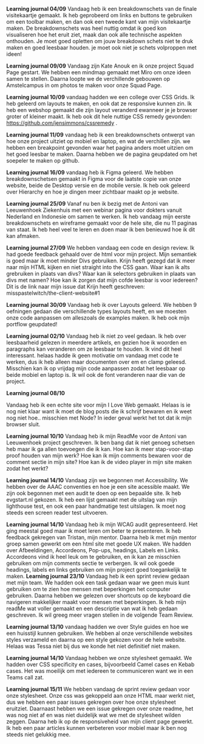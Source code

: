 **Learning journal 04/09**
Vandaag heb ik een breakdownschets van de finale visitekaartje gemaakt. Ik heb geprobeerd om links en buttons te gebruiken om een toolbar maken, en dan ook een tweede kant van mijn visitekaartje maken. 
De breakdownschets was heel nuttig omdat ik goed kon visualiseren hoe het eruit ziet, maak dan ook alle technische aspekten onthouden. Je moet goed opletten om jouw breakdown schets niet te druk maken en
goed leesbaar houden. je moet ook niet je schets volproppen met ideen!

**Learning journal 09/09**
Vandaag zijn Kate Anouk en ik onze project Squad Page gestart. We hebben een mindmap gemaakt met Miro om onze ideen samen te stellen. Daarna loopte we de verchillende gebouwen op Amstelcampus in om photos
te maken voor onze Squad Page.

**Learning journal 10/09**
vandaag hadden we een college over CSS Grids. Ik heb geleerd om layouts te maken, en ook dat ze responsive kunnen zin. Ik heb een webshop gemaakt die zijn layout veranderd ewanneer je je browser groter of
kleiner maakt. Ik heb ook dit hele nuttige CSS remedy gevonden: https://github.com/jensimmons/cssremedy .

**Learning journal 11/09**
vandaag heb ik een breakdownschets ontwerpt van hoe onze project uitziet op mobiel en laptop, en wat de verchillen zijn. we hebben een breakpoint gevonden waar het pagina anders moet uitzien om het goed leesbar
te maken. Daarna hebben we de pagina geupdated om het soepeler te maken op github.

**Learning journal 16/09**
vandaag heb ik Figma geleerd. We hebben breakdownschetsen gemaakt in Figma voor de laatste copie van onze website, beide de Desktop versie en de mobile versie. Ik heb ook geleerd over Hierarchy en hoe je dingen
meer zichtbaar maakt op je website.

**Learning journal 25/09**
Vanaf nu ben ik bezig met de Antoni van Leeuwenhoek Ziekenhuis met een webinar pagina voor dokters vanuit Nederland en Indonesie om samen te werken. Ik heb vandaag mijn eerste breakdownschets en wireframe gemaakt
voor de hele site, die nu 11 paginas van staat. Ik heb heel veel te leren en doen maar ik ben benieuwd hoe ik dit kan afmaken.

**Learning journal 27/09**
We hebben vandaag een code en design review. Ik had goede feedback gehaald over de html voor mijn project. Mijn semantiek is goed maar ik moet minder Divs gebruiken. Krijn heeft gezegd dat ik meer naar mijn HTML
kijken en niet straight into the CSS gaan. Waar kan ik alts grebruiken in plaats van divs? Waar kan ik selectors gebruiken in plaats van divs met namen? Hoe kan ik zorgen dat mijn cofde leesbar is voor iedereen?
Dit is de link naar mijn issue dat Krijn heeft geschreven: misspastelwitch/the-client-website#1

**Learning journal 30/09**
Vandaag heb ik over Layouts geleerd. We hebben 9 oefningen gedaan die verschillende types layouts heeft, en we moesten onze code aanpassen om alleszoals de examples maken. Ik heb ook mijn portflow geupdated!

**Learning journal 02/10**
Vandaag heb ik niet zo veel gedaan. Ik heb over leesbaarheid gelezen in meerdere artikels, en gezien hoe ik woorden en paragraphs kan veranderen om ze leesbaar te houden. Ik vind dit heel interessant. helaas hadde ik geen motivatie om vandaag met code te werken, dus ik heb alleen maar documenten over em en clamp geleesd. Misschien kan ik op vrijdag mijn code aanpassen zodat het leesbaar op beide mobiel en laptop is. Ik wil ook de font veranderen naar die van de project.

**Learning journal 08/10**

Vandaag heb ik een echte site voor mijn I Love Web gemaakt. Helaas is ie nog niet klaar want ik moet de blog posts die ik schrijf bewaren en ik weet nog niet hoe.. misschien met Node? In ieder geval werkt het tot dat ik mijn browser sluit. 

**Learning journal 10/10**
Vandaag heb ik mijn ReadMe voor de Antoni van Leeuwenhoek project geschreven. Ik ben bang dat ik niet genoeg schetsen heb maar ik ga allen toevoegen die ik kan. Hoe kan ik meer stap-voor-stap proof houden van mijn werk? Hoe kan ik mijn comments bewaren voor de comment sectie in mijn site? Hoe kan ik de video player in mijn site maken zodat het werkt? 

**Learning journal 14/10**
Vandaag zijn we begonnen met Accessibility. We hebben over de AAAC conventies en hoe je een site acessible maakt. We zijn ook begonnen met een audit te doen op een bepaalde site. Ik heb evgstart.nl gekozen. Ik heb een lijst gemaakt met de uitslag van mijn lighthouse test, en ook een paar handmatige test uitslagen. Ik moet nog steeds een screen reader test uitvoeren.

**Learning journal 14/10**
Vandaag heb ik mijn WCAG audit gepresenteerd. Het ging meestal goed maar ik moet leren om beter te presenteren. Ik heb feedback gekregen van Tristan, mijn mentor. Daarna heb ik met mijn mentor groep samen gewerkt om een html site met goede UX maken. We hadden over Afbeeldingen, Accordeons, Pop-ups, headings, Labels en Links. Accordeons vind ik heel leuk om te gebruiken, en ik kan ze misschien gebruiken om mijn comments sectie te verbergen. Ik wil ook goede headings, labels en links gebruiken om mijn project goed toegankelijk te maken. 
**Learning journal 23/10**
Vandaag heb ik een sprint review gedaan met mijn team. We hadden ook een task gedaan waar we geen muis kunt gebruiken om te zien hoe mensen met beperkingen het computer gebruiken. Daarna hebben we gelezen over shortcuts op de keyboard die navigeren makkelijker maakt voor mensen met beperkingen. Ik heb mijn readMe wat voller gemaakt en een descriptie van wat ik heb gedaan geschreven. Ik wil greeg meer vragen stellen in de volgende Team Review.

**Learning journal 13/10**
vandaag hadden we over Style guides en hoe we een huisstijl kunnen gebruiken. We hebben al onze verschillende websites styles verzameld en daarna op een style gekozen voor de hele website. Helaas was Tessa niet bij dus we konde het niet definitief niet maken. 

**Learning journal 14/10**
Vandaag hebben we onze stylesheet gemaakt. We hadden over CSS specificity en cases, bijvoorbeeld Camel cases en Kebab cases. Het was moeilijk om met iedereen te communiceren want we in een Teams call zat. 

**Learning journal 15/11**
We hebben vandaag de sprint review gedaan voor onze stylesheet. Onze css was gekoppeld aan onze HTML maar werkt niet, dus we hebben een paar issues gekregen over hoe onze stylesheet eruitziet. Daarnaast hebben we een issue gekregen over onze readme, het was nog niet af en was niet duidelijk wat we met de stylesheet wilden zeggen. Daarna heb ik op de responsiveheid van mijn client page gewerkt. Ik heb een paar articles kunnen verbeteren voor mobiel maar ik ben nog steeds niet gelukkig mee.
